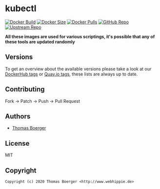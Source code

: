 # kubectl

[![Docker Build](https://github.com/toolhippie/kubectl/workflows/docker/badge.svg)](https://github.com/toolhippie/kubectl/actions?query=workflow%3Adocker) [![Docker Size](https://img.shields.io/docker/image-size/toolhippie/kubectl/latest)](https://hub.docker.com/r/toolhippie/kubectl) [![Docker Pulls](https://img.shields.io/docker/pulls/toolhippie/kubectl)](https://hub.docker.com/r/toolhippie/kubectl) [![GitHub Repo](https://img.shields.io/badge/github-repo-yellowgreen)](https://github.com/toolhippie/kubectl) [![Upstream Repo](https://img.shields.io/badge/upstream-repo-yellow)](https://github.com/kubernetes/kubectl)

**All these images are used for various scriptings, it's possible that any of these tools are updated randomly**

## Versions

To get an overview about the available versions please take a look at our [DockerHub tags](https://hub.docker.com/r/toolhippie/kubectl/tags/) or [Quay.io tags](https://quay.io/repository/toolhippie/kubectl?tab=tags), these lists are always up to date.

## Contributing

Fork -> Patch -> Push -> Pull Request

## Authors

*  [Thomas Boerger](https://github.com/tboerger)

## License

MIT

## Copyright

```console
Copyright (c) 2020 Thomas Boerger <http://www.webhippie.de>
```
